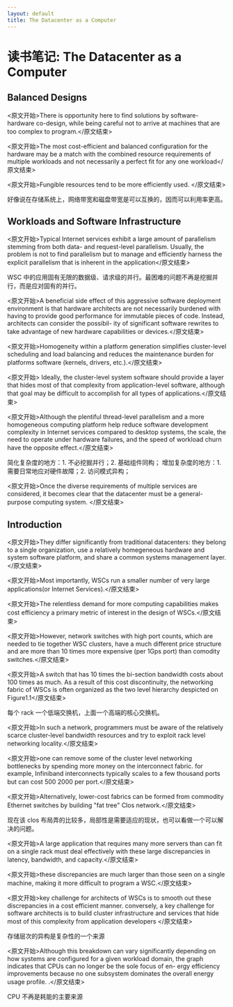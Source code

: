 ```yaml
---
layout: default
title: The Datacenter as a Computer
---
```


# 读书笔记: The Datacenter as a Computer


## Balanced Designs

<原文开始>There is opportunity here to find solutions by software- hardware co-design, while being careful not to arrive at machines that are too complex to program.</原文结束>

<原文开始>The most cost-efficient and balanced configuration for the hardware may be a match with the combined resource requirements of multiple workloads and not necessarily a perfect fit for any one workload</原文结束>

<原文开始>Fungible resources tend to be more efficiently used. </原文结束>

好像说在存储系统上，网络带宽和磁盘带宽是可以互换的，因而可以利用率更高。
## Workloads and Software Infrastructure

<原文开始>Typical Internet services exhibit a large amount of parallelism stemming from both data- and request-level parallelism. Usually, the problem is not to find parallelism but to manage and efficiently harness the explicit parallelism that is inherent in the application</原文结束>

WSC 中的应用固有无限的数据级、请求级的并行。最困难的问题不再是挖掘并行，而是应对固有的并行。

<原文开始>A beneficial side effect of this aggressive software deployment environment is that hardware architects are not necessarily burdened with having to provide good performance for immutable pieces of code. Instead, architects can consider the possibil- ity of significant software rewrites to take advantage of new hardware capabilities or devices.</原文结束>

<原文开始>Homogeneity within a platform generation simplifies cluster-level scheduling and load balancing and reduces the maintenance burden for platforms software (kernels, drivers, etc.).</原文结束>

<原文开始> Ideally, the cluster-level system software should provide a layer that hides most of that complexity from application-level software, although that goal may be difficult to accomplish for all types of applications.</原文结束>

<原文开始>Although the plentiful thread-level parallelism and a more homogeneous computing platform help reduce software development complexity in Internet services compared to desktop systems, the scale, the need to operate under hardware failures, and the speed of workload churn have the opposite effect.</原文结束>

简化复杂度的地方：1. 不必挖掘并行；2. 基础组件同构；
增加复杂度的地方：1. 需要日常地应对硬件故障；2. 访问模式异构；

<原文开始>Once the diverse requirements of multiple services are considered, it becomes clear that the datacenter must be a general-purpose computing system. </原文结束>


## Introduction

<原文开始>They differ significantly from traditional datacenters: they belong to a single organization, use a relatively homegeneous hardware and system software platform, and share a common systems management layer.</原文结束>

<原文开始>Most importantly, WSCs run a smaller number of very large applications(or Internet Services).</原文结束>

<原文开始>The relentless demand for more computing capabilities makes cost efficiency a primary metric of interest in the design of WSCs.</原文结束>

<原文开始>However, network switches with high port counts, which are needed to tie together WSC clusters, have a much different price structure and are more than 10 times more expensive (per 1Gps port) than comodity switches.</原文结束>

<原文开始>A switch that has 10 times the bi-section bandwidth costs about 100 times as much. As a result of this cost discontinuity, the networking fabric of WSCs is often organized as the two level hierarchy despicted on Figure1.1</原文结束>

每个 rack 一个低端交换机，上面一个高端的核心交换机。

<原文开始>In such a network, programmers must be aware of the relatively scarce cluster-level bandwidth resources and try to exploit rack level networking locality.</原文结束>

<原文开始>one can remove some of the cluster level networking bottlenecks by spending more money on the interconnect fabric. for example, Infiniband interconnects typically scales to a few thousand ports but can cost $500~$2000 per port.</原文结束>

<原文开始>Alternatively, lower-cost fabrics can be formed from commodity Ethernet switches by building "fat tree" Clos network.</原文结束>

现在该 clos 布局弄的比较多，局部性是需要适应的现状，也可以看做一个可以解决的问题。

<原文开始>A large application that requires many more servers than can fit on a single rack must deal effectively with these large discrepancies in latency, bandwidth, and capacity.</原文结束>

<原文开始>these discrepancies are much larger than those seen on a single machine, making it more difficult to program a WSC.</原文结束>

<原文开始>key challenge for architects of WSCs is to smooth out these discrepancies in a cost efficient manner. conversely, a key challenge for software architects is to build cluster infrastructure and services that hide most of this complexity from application developers </原文结束>

存储层次的异构是复杂性的一个来源

<原文开始>Although this breakdown can vary significantly depending on how systems are configured for a given workload domain, the graph indicates that CPUs can no longer be the sole focus of en- ergy efficiency improvements because no one subsystem dominates the overall energy usage profile. .</原文结束>

CPU 不再是耗能的主要来源

